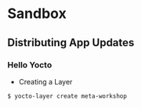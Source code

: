 # Sandbox

## Distributing App Updates

### Hello Yocto

- Creating a Layer

```
$ yocto-layer create meta-workshop
```